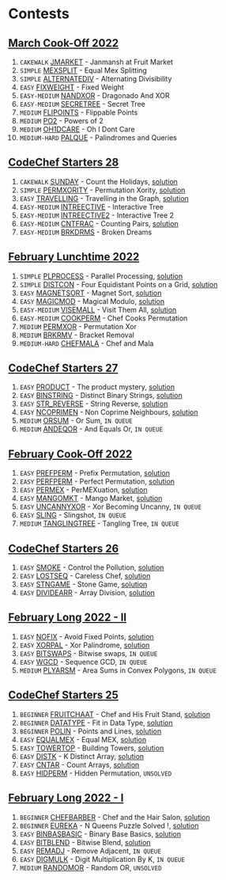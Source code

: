 # Contests

## [March Cook-Off 2022](https://www.codechef.com/COOK139)
1. `CAKEWALK` [JMARKET](https://www.codechef.com/problems/JMARKET) - Janmansh at Fruit Market
2. `SIMPLE` [MEXSPLIT](https://www.codechef.com/problems/MEXSPLIT) - Equal Mex Splitting
3. `SIMPLE` [ALTERNATEDIV](https://www.codechef.com/problems/ALTERNATEDIV) - Alternating Divisibility
4. `EASY` [FIXWEIGHT](https://www.codechef.com/problems/FIXWEIGHT) - Fixed Weight
5. `EASY-MEDIUM` [NANDXOR](https://www.codechef.com/problems/NANDXOR) - Dragonado And XOR
6. `EASY-MEDIUM` [SECRETREE](https://www.codechef.com/problems/SECRETREE) - Secret Tree
7. `MEDIUM` [FLIPOINTS](https://www.codechef.com/problems/FLIPOINTS) - Flippable Points
8. `MEDIUM` [PO2](https://www.codechef.com/problems/PO2) - Powers of 2
9. `MEDIUM` [OH1DCARE](https://www.codechef.com/problems/OH1DCARE) - Oh I Dont Care
10. `MEDIUM-HARD` [PALQUE](https://www.codechef.com/problems/PALQUE) - Palindromes and Queries

## [CodeChef Starters 28](https://www.codechef.com/START28)
1. `CAKEWALK` [SUNDAY](https://www.codechef.com/problems/SUNDAY) - Count the Holidays, [solution](./SUNDAY)
2. `SIMPLE` [PERMXORITY](https://www.codechef.com/problems/PERMXORITY) - Permutation Xority, [solution](./PERMXORITY)
3. `EASY` [TRAVELLING](https://www.codechef.com/problems/TRAVELLING) - Travelling in the Graph, [solution](./TRAVELLING)
4. `EASY-MEDIUM` [INTREECTIVE](https://www.codechef.com/problems/INTREECTIVE) - Interactive Tree
5. `EASY-MEDIUM` [INTREECTIVE2](https://www.codechef.com/problems/INTREECTIVE2) - Interactive Tree 2
6. `EASY-MEDIUM` [CNTFRAC](https://www.codechef.com/problems/CNTFRAC) - Counting Pairs, [solution](./CNTFRAC)
7. `EASY-MEDIUM` [BRKDRMS](https://www.codechef.com/problems/BRKDRMS) - Broken Dreams

## [February Lunchtime 2022](https://www.codechef.com/LTIME105)
1. `SIMPLE` [PLPROCESS](https://www.codechef.com/problems/PLPROCESS) - Parallel Processing, [solution](./PLPROCESS)
2. `SIMPLE` [DISTCON](https://www.codechef.com/problems/DISTCON) - Four Equidistant Points on a Grid, [solution](./DISTCON)
3. `EASY` [MAGNETSORT](https://www.codechef.com/problems/MAGNETSORT) - Magnet Sort, [solution](./MAGNETSORT)
4. `EASY` [MAGICMOD](https://www.codechef.com/problems/MAGICMOD) - Magical Modulo, [solution](./MAGICMOD)
5. `EASY-MEDIUM` [VISEMALL](https://www.codechef.com/problems/VISEMALL) - Visit Them All, [solution](./VISEMALL)
6. `EASY-MEDIUM` [COOKPERM](https://www.codechef.com/problems/COOKPERM) - Chef Cooks Permutation
7. `MEDIUM` [PERMXOR](https://www.codechef.com/problems/PERMXOR) - Permutation Xor
8. `MEDIUM` [BRKRMV](https://www.codechef.com/problems/BRKRMV) - Bracket Removal
9. `MEDIUM-HARD` [CHEFMALA](https://www.codechef.com/problems/CHEFMALA) - Chef and Mala

## [CodeChef Starters 27](https://www.codechef.com/START27)
1. `EASY` [PRODUCT](https://www.codechef.com/problems/PRODUCT) - The product mystery, [solution](./PRODUCT)
2. `EASY` [BINSTRING](https://www.codechef.com/problems/BINSTRING) - Distinct Binary Strings, [solution](./BINSTRING)
3. `EASY` [STR_REVERSE](https://www.codechef.com/problems/STR_REVERSE) - String Reverse, [solution](./STR_REVERSE)
4. `EASY` [NCOPRIMEN](https://www.codechef.com/problems/NCOPRIMEN) - Non Coprime Neighbours, [solution](./NCOPRIMEN)
5. `MEDIUM` [ORSUM](https://www.codechef.com/problems/ORSUM) - Or Sum, `IN QUEUE`
6. `MEDIUM` [ANDEQOR](https://www.codechef.com/problems/ANDEQOR) - And Equals Or, `IN QUEUE`

## [February Cook-Off 2022](https://www.codechef.com/COOK138)
1. `EASY` [PREFPERM](https://www.codechef.com/problems/PREFPERM) - Prefix Permutation, [solution](./PREFPERM)
2. `EASY` [PERFPERM](https://www.codechef.com/problems/PERFPERM) - Perfect Permutation, [solution](./PERFPERM)
3. `EASY` [PERMEX](https://www.codechef.com/problems/PERMEX) - PerMEXuation, [solution](./PERMEX)
4. `EASY` [MANGOMKT](https://www.codechef.com/problems/MANGOMKT) - Mango Market, [solution](./MANGOMKT)
5. `EASY` [UNCANNYXOR](https://www.codechef.com/problems/UNCANNYXOR) - Xor Becoming Uncanny, `IN QUEUE`
6. `EASY` [SLING](https://www.codechef.com/problems/SLING) - Slingshot, `IN QUEUE`
7. `MEDIUM` [TANGLINGTREE](https://www.codechef.com/problems/TANGLINGTREE) - Tangling Tree, `IN QUEUE`

## [CodeChef Starters 26](https://www.codechef.com/START26)
1. `EASY` [SMOKE](https://www.codechef.com/problems/SMOKE) - Control the Pollution, [solution](./SMOKE)
2. `EASY` [LOSTSEQ](https://www.codechef.com/problems/LOSTSEQ) - Careless Chef, [solution](./LOSTSEQ)
3. `EASY` [STNGAME](https://www.codechef.com/problems/STNGAME) - Stone Game, [solution](./STNGAME)
4. `EASY` [DIVIDEARR](https://www.codechef.com/problems/DIVIDEARR) - Array Division, [solution](./DIVIDEARR)

## [February Long 2022 - II](https://www.codechef.com/FEB222)
1. `EASY` [NOFIX](https://www.codechef.com/problems/NOFIX) - Avoid Fixed Points, [solution](./NOFIX)
2. `EASY` [XORPAL](https://www.codechef.com/problems/XORPAL) - Xor Palindrome, [solution](./XORPAL)
3. `EASY` [BITSWAPS](https://www.codechef.com/problems/BITSWAPS) - Bitwise swaps, `IN QUEUE`
4. `EASY` [WGCD](https://www.codechef.com/problems/WGCD) - Sequence GCD, `IN QUEUE`
5. `MEDIUM` [PLYARSM](https://www.codechef.com/problems/PLYARSM) - Area Sums in Convex Polygons, `IN QUEUE`

## [CodeChef Starters 25](https://www.codechef.com/START25)
1. `BEGINNER` [FRUITCHAAT](https://www.codechef.com/problems/FRUITCHAAT) - Chef and His Fruit Stand, [solution](./FRUITCHAAT)
2. `BEGINNER` [DATATYPE](https://www.codechef.com/problems/DATATYPE) - Fit in Data Type, [solution](./DATATYPE)
3. `BEGINNER` [POLIN](https://www.codechef.com/problems/POLIN) - Points and Lines, [solution](./POLIN)
4. `EASY` [EQUALMEX](https://www.codechef.com/problems/EQUALMEX) - Equal MEX, [solution](./EQUALMEX)
5. `EASY` [TOWERTOP](https://www.codechef.com/problems/TOWERTOP) - Building Towers, [solution](./TOWERTOP)
6. `EASY` [DISTK](https://www.codechef.com/problems/DISTK) - K Distinct Array, [solution](./DISTK)
7. `EASY` [CNTAR](https://www.codechef.com/problems/CNTAR) - Count Arrays, [solution](./CNTAR)
8. `EASY` [HIDPERM](https://www.codechef.com/problems/HIDPERM) - Hidden Permutation, `UNSOLVED`

## [February Long 2022 - I](https://www.codechef.com/FEB221)
1. `BEGINNER` [CHEFBARBER](https://www.codechef.com/problems/CHEFBARBER) - Chef and the Hair Salon, [solution](./CHEFBARBER)
2. `BEGINNER` [EUREKA](https://www.codechef.com/problems/EUREKA) - N Queens Puzzle Solved !, [solution](./EUREKA)
3. `EASY` [BINBASBASIC](https://www.codechef.com/problems/BINBASBASIC) - Binary Base Basics, [solution](./BINBASBASIC)
4. `EASY` [BITBLEND](https://www.codechef.com/problems/BITBLEND) - Bitwise Blend, [solution](./BITBLEND)
5. `EASY` [REMADJ](https://www.codechef.com/problems/REMADJ) - Remove Adjacent, `IN QUEUE`
6. `EASY` [DIGMULK](https://www.codechef.com/problems/DIGMULK) - Digit Multiplication By K, `IN QUEUE`
7. `MEDIUM` [RANDOMOR](https://www.codechef.com/problems/RANDOMOR) - Random OR, `UNSOLVED`

